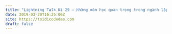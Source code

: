 ```yaml
---
title: "Lightning Talk Kì 29 – Những môn học quan trọng trong ngành lập trình"
date: 2019-03-20T16:26:06Z
site: https://toidicodedao.com
draft: false
---
```

